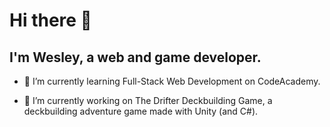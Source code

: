 # Hi there 👋

## I'm Wesley, a web and game developer.

<!--
### I'm currently learning Full-Stack Web Development on CodeAcademy.
### I'm currently working on The Drifter Deckbuilding Game, a deckbuilding adventure game made with Unity (and C#).
-->

- 🌱 I’m currently learning Full-Stack Web Development on CodeAcademy.

- 🔭 I’m currently working on The Drifter Deckbuilding Game, a deckbuilding adventure game made with Unity (and C#).

<!--
- 👯 I’m looking to collaborate on ...
- 🤔 I’m looking for help with ...
- 💬 Ask me about ...
- 📫 How to reach me: ...
- 😄 Pronouns: ...
- ⚡ Fun fact: ...
-->
